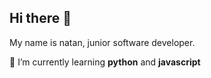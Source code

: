 ## Hi there 👋
My name is natan, junior software developer.

🌱 I’m currently learning **python** and **javascript**

